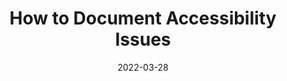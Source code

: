 ---
date: 2022-03-28
draft: true
publisher: convergeaccess1
tags:
  - accessibility
  - documentation
target_url: https://convergeaccessibility.com/2022/03/28/how-to-document-accessibility-issues-part-2/
title: How to Document Accessibility Issues
---